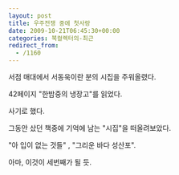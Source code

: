 ```yaml
---
layout: post
title: 우주전쟁 중에 첫사랑
date: 2009-10-21T06:45:30+00:00
categories: 북컬렉터의-최근
redirect_from:
  - /1160
---
```


서점 매대에서 서동욱이란 분의 시집을 주워올렸다.

42페이지 "한밤중의 냉장고"를 읽었다.

사기로 했다.

그동안 샀던 책중에 기억에 남는 "시집"을 떠올려보았다.

"아 입이 없는 것들" , "그리운 바다 성산포".

아마, 이것이 세번째가 될 듯.
